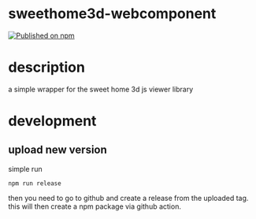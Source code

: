 # sweethome3d-webcomponent

[![Published on npm](https://img.shields.io/npm/v/@node-projects/sweethome3d-webcomponent.svg?logo=npm)](https://www.npmjs.com/package/@node-projects/sweethome3d-webcomponent)

# description
a simple wrapper for the sweet home 3d js viewer library

# development
## upload new version
simple run
  
    npm run release

then you need to go to github and create a release from the uploaded tag.
this will then create a npm package via github action.